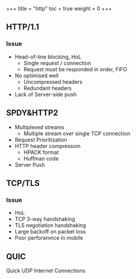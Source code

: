 +++
title  = "http"
toc    = true
weight = 0
+++

## HTTP/1.1
### Issue
- Head-of-line blocking, HoL
  - Single request / connection
  - Request must be responded in order, FIFO
- No optimised well
  - Uncompressed headers
  - Redundant headers
- Lack of Server-side push

## SPDY&HTTP2
- Multiplexed streams
  - Multiple stream over single TCP connection
- Request Prioritization
- HTTP header compression
  - HPACK format
  - Huffman code
- Server Push

## TCP/TLS
### Issue
- HoL
- TCP 3-way handshaking
- TLS negotiation handshaking
- Large backoff on packet loss
- Poor perforamnce in mobile

## QUIC
Quick UDP Internet Connections
